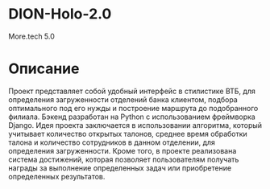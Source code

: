 # DION-Holo-2.0
More.tech 5.0
# Описание
Проект представляет собой удобный интерфейс в стилистике ВТБ, для определения загруженности отделений банка клиентом, подбора оптимального под его нужды и построение маршрута до подобранного филиала. Бэкенд разработан на Python с использованием фреймворка Django. Идея проекта заключается в использовании алгоритма, который учитывает количество открытых талонов, среднее время обработки талона и количество сотрудников в данном отделении, для определения загруженности. Кроме того, в проекте реализована система достижений, которая позволяет пользователям получать награды за выполнение определенных задач или приобретение определенных результатов.
